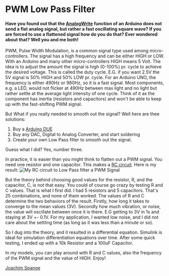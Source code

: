 # PWM Low Pass Filter #
#### Have you found out that the [AnalogWrite](https://www.arduino.cc/reference/en/language/functions/analog-io/analogwrite/) function of an Arduino does not send a flat analog signal, but rather a fast oscillating square wave? If you are forced to use a flattened signal how do you do that? Ever wondered about that? Well you and me both! ####
PWM, Pulse Width Modulation, is a common signal type used among micro-controllers. The signal has a high frequency and can be either HIGH or LOW. With an Arduino and many other micro-controllers HIGH means 5 Volt. The idea is to adjust the amount the signal is high (0-100%) pr. cycle to achieve the desired voltage. This is called the duty cycle. E.G. if you want 2.5V the 5V signal is 50% HIGH and 50% LOW pr. cycle. For an Arduino UNO, the frequency is either 490Hz or 980Hz, so it is a fast signal. Most components, e.g. a LED, would not flicker at 490Hz between max light and no light but rather settle at the average light intensity of one cycle. Think of it as the component has inertia (resistors and capacitors) and won't be able to keep up with the fast-shifting PWM signal.

But What if you really needed to smooth out the signal? Well here are thee solutions:
1) Buy a [Arduino DUE](https://store.arduino.cc/arduino-due)
2) Buy any DAC, Digital to Analog Converter, and start soldering
3) Create your own Low Pass filter to smooth out the signal.

Guess what I did?
Yes, number three.

In practice, it is easier than you might think to flatten out a PWM signal. You need one resistor and one capacitor. This makes a [RC circuit](https://en.wikipedia.org/wiki/RC_circuit). Here is my result:
![](Images/RC-Circuit.JPG "My RC circuit to Low Pass filter a PWM Signal")

But the theory behind choosing good values for the resistor, R, and the capacitor, C, is not that easy. You could of course go crazy by testing R and C values. That is what I first did. I had 5 resistors and 5 capacitors. That's 25 combinations, and none of them worked. The values of R and C determine the two behaviors of the result. Firstly, how long it takes to converge to the mean values (3V). Secondly how much vibration, or noise, the value will oscillate between once it is there. E.G getting to 3V in 1s and staying at 3V +- 0.1V. For my application, I wanted low noise, and I did not care about the settling time (as long as it was less than a minute or so).

So I dug into the theory, and it resulted in a differential equation.
Simulink is ideal for simulation differentiation equations over time.
After some quick testing, I ended up with a 10k Resistor and a 100uF Capacitor.

In my models, you can play around with R and C values, also the frequency of the PWM signal and the value of HIGH.
Enjoy!

[Joachim Spange](https://www.linkedin.com/in/joachimspange/)
